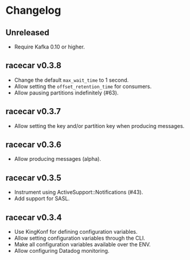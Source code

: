 # Changelog

## Unreleased

* Require Kafka 0.10 or higher.

## racecar v0.3.8

* Change the default `max_wait_time` to 1 second.
* Allow setting the `offset_retention_time` for consumers.
* Allow pausing partitions indefinitely (#63).

## racecar v0.3.7

* Allow setting the key and/or partition key when producing messages.

## racecar v0.3.6

* Allow producing messages (alpha).

## racecar v0.3.5

* Instrument using ActiveSupport::Notifications (#43).
* Add support for SASL.

## racecar v0.3.4

* Use KingKonf for defining configuration variables.
* Allow setting configuration variables through the CLI.
* Make all configuration variables available over the ENV.
* Allow configuring Datadog monitoring.
